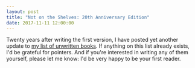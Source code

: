 ```yaml
---
layout: post
title: "Not on the Shelves: 20th Anniversary Edition"
date: 2017-11-11 12:00:00
---
```


Twenty years after writing the first version,
I have posted yet another update to
[my list of unwritten books]({{site.github.url}}/not-on-the-shelves/2017.html).
If anything on this list already exists,
I'd be grateful for pointers.
And if you're interested in writing any of them yourself,
please let me know:
I'd be very happy to be your first reader.
